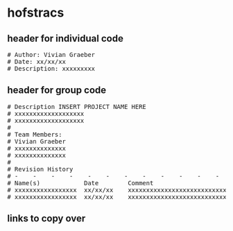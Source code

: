 # hofstracs

## header for individual code
<pre>
# Author: Vivian Graeber
# Date: xx/xx/xx
# Description: xxxxxxxxx
</pre>
## header for group code
<pre>
# Description INSERT PROJECT NAME HERE
# xxxxxxxxxxxxxxxxxxx
# xxxxxxxxxxxxxxxxxxx
#
# Team Members:
# Vivian Graeber
# xxxxxxxxxxxxxx
# xxxxxxxxxxxxxx
#
# Revision History
# -    -    -    -    -    -    -    -    -    -    -    -    -    -
# Name(s)            Date        Comment
# xxxxxxxxxxxxxxxxx  xx/xx/xx    xxxxxxxxxxxxxxxxxxxxxxxxxxxxxxxxxxx
# xxxxxxxxxxxxxxxxx  xx/xx/xx    xxxxxxxxxxxxxxxxxxxxxxxxxxxxxxxxxxx
</pre>
## links to copy over
